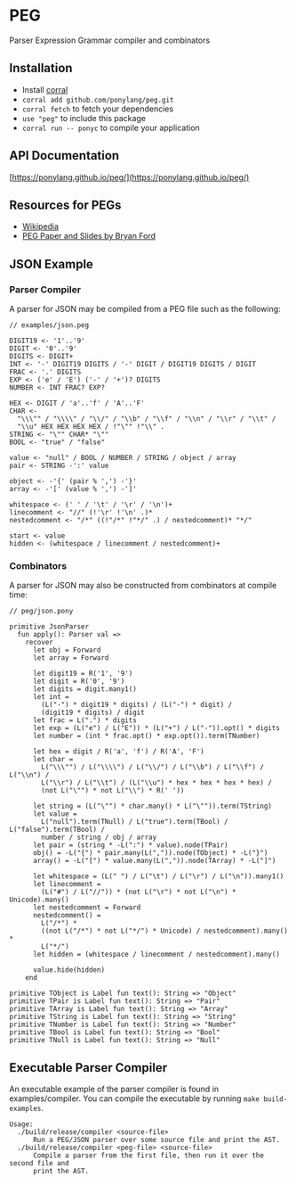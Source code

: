 # PEG

Parser Expression Grammar compiler and combinators

## Installation

- Install [corral](https://github.com/ponylang/corral)
- `corral add github.com/ponylang/peg.git`
- `corral fetch` to fetch your dependencies
- `use "peg"` to include this package
- `corral run -- ponyc` to compile your application

## API Documentation

[https://ponylang.github.io/peg/](https://ponylang.github.io/peg/)

## Resources for PEGs

- [Wikipedia](https://en.wikipedia.org/wiki/Parsing_expression_grammar)
- [PEG Paper and Slides by Bryan Ford](https://bford.info/pub/lang/peg/)

## JSON Example

### Parser Compiler

A parser for JSON may be compiled from a PEG file such as the following:

```peg
// examples/json.peg

DIGIT19 <- '1'..'9'
DIGIT <- '0'..'9'
DIGITS <- DIGIT+
INT <- '-' DIGIT19 DIGITS / '-' DIGIT / DIGIT19 DIGITS / DIGIT
FRAC <- '.' DIGITS
EXP <- ('e' / 'E') ('-' / '+')? DIGITS
NUMBER <- INT FRAC? EXP?

HEX <- DIGIT / 'a'..'f' / 'A'..'F'
CHAR <-
  "\\\"" / "\\\\" / "\\/" / "\\b" / "\\f" / "\\n" / "\\r" / "\\t" /
  "\\u" HEX HEX HEX HEX / !"\"" !"\\" .
STRING <- "\"" CHAR* "\""
BOOL <- "true" / "false"

value <- "null" / BOOL / NUMBER / STRING / object / array
pair <- STRING -':' value

object <- -'{' (pair % ',') -'}'
array <- -'[' (value % ',') -']'

whitespace <- (' ' / '\t' / '\r' / '\n')+
linecomment <- "//" (!'\r' !'\n' .)*
nestedcomment <- "/*" ((!"/*" !"*/" .) / nestedcomment)* "*/"

start <- value
hidden <- (whitespace / linecomment / nestedcomment)+
```

### Combinators

A parser for JSON may also be constructed from combinators at compile time:

```pony
// peg/json.pony

primitive JsonParser
  fun apply(): Parser val =>
    recover
      let obj = Forward
      let array = Forward

      let digit19 = R('1', '9')
      let digit = R('0', '9')
      let digits = digit.many1()
      let int =
        (L("-") * digit19 * digits) / (L("-") * digit) /
        (digit19 * digits) / digit
      let frac = L(".") * digits
      let exp = (L("e") / L("E")) * (L("+") / L("-")).opt() * digits
      let number = (int * frac.opt() * exp.opt()).term(TNumber)

      let hex = digit / R('a', 'f') / R('A', 'F')
      let char =
        L("\\\"") / L("\\\\") / L("\\/") / L("\\b") / L("\\f") / L("\\n") /
        L("\\r") / L("\\t") / (L("\\u") * hex * hex * hex * hex) /
        (not L("\"") * not L("\\") * R(' '))

      let string = (L("\"") * char.many() * L("\"")).term(TString)
      let value =
        L("null").term(TNull) / L("true").term(TBool) / L("false").term(TBool) /
        number / string / obj / array
      let pair = (string * -L(":") * value).node(TPair)
      obj() = -L("{") * pair.many(L(",")).node(TObject) * -L("}")
      array() = -L("[") * value.many(L(",")).node(TArray) * -L("]")

      let whitespace = (L(" ") / L("\t") / L("\r") / L("\n")).many1()
      let linecomment =
        (L("#") / L("//")) * (not L("\r") * not L("\n") * Unicode).many()
      let nestedcomment = Forward
      nestedcomment() =
        L("/*") *
        ((not L("/*") * not L("*/") * Unicode) / nestedcomment).many() *
        L("*/")
      let hidden = (whitespace / linecomment / nestedcomment).many()

      value.hide(hidden)
    end

primitive TObject is Label fun text(): String => "Object"
primitive TPair is Label fun text(): String => "Pair"
primitive TArray is Label fun text(): String => "Array"
primitive TString is Label fun text(): String => "String"
primitive TNumber is Label fun text(): String => "Number"
primitive TBool is Label fun text(): String => "Bool"
primitive TNull is Label fun text(): String => "Null"
```

## Executable Parser Compiler

An executable example of the parser compiler is found in examples/compiler.
You can compile the executable by running `make build-examples`.

```console
Usage:
  ./build/release/compiler <source-file>
      Run a PEG/JSON parser over some source file and print the AST.
  ./build/release/compiler <peg-file> <source-file>
      Compile a parser from the first file, then run it over the second file and
      print the AST.
```
